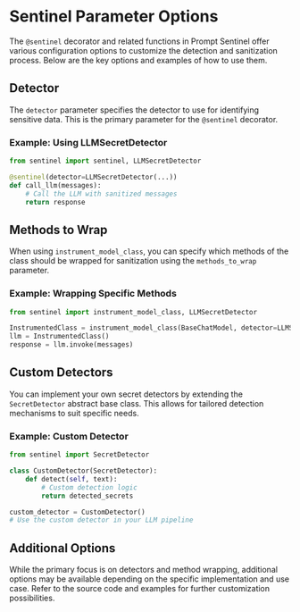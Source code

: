 # Sentinel Parameter Options

The `@sentinel` decorator and related functions in Prompt Sentinel offer various configuration options to customize the detection and sanitization process. Below are the key options and examples of how to use them.

## Detector

The `detector` parameter specifies the detector to use for identifying sensitive data. This is the primary parameter for the `@sentinel` decorator.

### Example: Using LLMSecretDetector

```python
from sentinel import sentinel, LLMSecretDetector

@sentinel(detector=LLMSecretDetector(...))
def call_llm(messages):
    # Call the LLM with sanitized messages
    return response
```

## Methods to Wrap

When using `instrument_model_class`, you can specify which methods of the class should be wrapped for sanitization using the `methods_to_wrap` parameter.

### Example: Wrapping Specific Methods

```python
from sentinel import instrument_model_class, LLMSecretDetector

InstrumentedClass = instrument_model_class(BaseChatModel, detector=LLMSecretDetector(...), methods_to_wrap=['invoke', 'ainvoke'])
llm = InstrumentedClass()
response = llm.invoke(messages)
```

## Custom Detectors

You can implement your own secret detectors by extending the `SecretDetector` abstract base class. This allows for tailored detection mechanisms to suit specific needs.

### Example: Custom Detector

```python
from sentinel import SecretDetector

class CustomDetector(SecretDetector):
    def detect(self, text):
        # Custom detection logic
        return detected_secrets

custom_detector = CustomDetector()
# Use the custom detector in your LLM pipeline
```

## Additional Options

While the primary focus is on detectors and method wrapping, additional options may be available depending on the specific implementation and use case. Refer to the source code and examples for further customization possibilities.